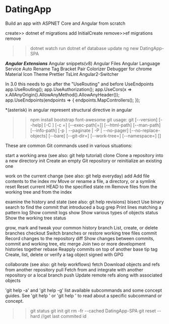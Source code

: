 # DatingApp
Build an app with ASPNET Core and Angular from scratch


create>> dotnet ef migrations add InitialCreate
remove>>ef migrations remove
>>dotnet watch run
>>dotnet ef database update
>>ng new DatingApp-SPA

***Angular Extensions***
Angular snippets(v8)
Angular Files
Angular Language Service
Auto Rename Tag
Bracket Pair Colorizer
Debugger for chrome
Material Icon Theme
Prettier
TsLint
Angular2-Switcher

In 3.0 this needs to go after the "UseRouting" and before UseEndpoints
app.UseRouting();
app.UseAuthorization();
app.UseCors(x => x.AllAnyOrigin().AllowAnyMethod().AllowAnyHeader());
app.UseEndpoints(endpoints => 
{
   endpoints.MapControllers();
});


*(asterisk) in angular represent structural directive in angular

>>npm install bootstrap font-awesome
>>git
usage: git [--version] [--help] [-C <path>] [-c <name>=<value>]
           [--exec-path[=<path>]] [--html-path] [--man-path] [--info-path]
           [-p | --paginate | -P | --no-pager] [--no-replace-objects] [--bare]
           [--git-dir=<path>] [--work-tree=<path>] [--namespace=<name>]
           <command> [<args>]

These are common Git commands used in various situations:

start a working area (see also: git help tutorial)
   clone      Clone a repository into a new directory
   init       Create an empty Git repository or reinitialize an existing one

work on the current change (see also: git help everyday)
   add        Add file contents to the index
   mv         Move or rename a file, a directory, or a symlink
   reset      Reset current HEAD to the specified state
   rm         Remove files from the working tree and from the index

examine the history and state (see also: git help revisions)
   bisect     Use binary search to find the commit that introduced a bug
   grep       Print lines matching a pattern
   log        Show commit logs
   show       Show various types of objects
   status     Show the working tree status

grow, mark and tweak your common history
   branch     List, create, or delete branches
   checkout   Switch branches or restore working tree files
   commit     Record changes to the repository
   diff       Show changes between commits, commit and working tree, etc
   merge      Join two or more development histories together
   rebase     Reapply commits on top of another base tip
   tag        Create, list, delete or verify a tag object signed with GPG

collaborate (see also: git help workflows)
   fetch      Download objects and refs from another repository
   pull       Fetch from and integrate with another repository or a local branch
   push       Update remote refs along with associated objects

'git help -a' and 'git help -g' list available subcommands and some
concept guides. See 'git help <command>' or 'git help <concept>'
to read about a specific subcommand or concept.

>>git status
>>git init
>>git rm -fr --cached DatingApp-SPA
>>git reset --hard  //get last commited id  
